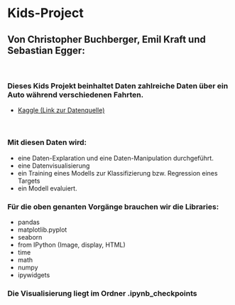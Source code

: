 # Kids-Project
## Von Christopher Buchberger, Emil Kraft und Sebastian Egger:
<br>

### Dieses Kids Projekt beinhaltet Daten zahlreiche Daten über ein Auto während verschiedenen Fahrten.
- [Kaggle (Link zur Datenquelle)](https://www.kaggle.com/atechnohazard/battery-and-heating-data-in-real-driving-cycles?select=TripA01.csv,)
<br>

### Mit diesen Daten wird:
* eine Daten-Explaration und eine Daten-Manipulation durchgeführt.
* eine Datenvisualisierung
* ein Training eines Modells zur Klassifizierung bzw. Regression eines Targets
* ein Modell evaluiert.


### Für die oben genanten Vorgänge brauchen wir die Libraries:
* pandas 
* matplotlib.pyplot
* seaborn 
* from IPython (Image, display, HTML)
* time
* math
* numpy
* ipywidgets 

### Die Visualisierung liegt im Ordner .ipynb_checkpoints
